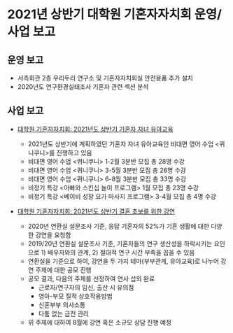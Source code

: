 2021년 상반기 대학원 기혼자자치회 운영/사업 보고
===

## 운영 보고
- 서측회관 2층 우리두리 연구소 및 기혼자자치회실 안전용품 추가 설치
- 2020년도 연구환경실태조사 기혼자 관련 섹션 분석

## 사업 보고
- [대학원 기혼자자치회: 2021년도 상반기 기혼자 자녀 유아교육](대학원-기혼자자치회-2021년도-상반기-기혼자-자녀-유아교육-사업보고서.md)
    - 2021년도 상반기에 계획하였던 기혼자 자녀 유아교육인 비대면 영어 수업 <퀴니쿠니>를 진행하고 있음
    - 비대면 영어 수업 <퀴니쿠니> 1-2월 3분반 모집 총 28명 수강
    - 비대면 영어 수업 <퀴니쿠니> 3-5월 3분반 모집 총 26명 수강
    - 비대면 영어 수업 <퀴니쿠니> 6-8월 3분반 모집 총 33명 수강
    - 비정기 특강 <아빠와 스킨십 놀이 프로그램> 1월 모집 총 23명 수강
    - 비정기 특강 <베이비 성장 요가 마사지 프로그램> 3-4월 모집 총 4명 수강

- [대학원 기혼자자치회: 2021년도 상반기 결혼 초보를 위한 강연](대학원-기혼자자치회-2021년도-상반기-결혼-초보를-위한-강연-사업보고서.md)
    - 2020년 연환실 설문조사 기준, 응답 기혼자의 52%가 기혼 생활에 대한 다양한 강연을 요청함
    - 2019/20년 연환실 설문조사 기준, 기혼자들의 연구 생산성을 하락시키는 요인으로 1) 배우자와의 관계, 2) 절대적 연구 시간 부족을 꼽을 수 있음
    - 연환실을 기준으로 하여, 강연을 두 가지 테마(부부관계, 유아교육)로 나누어 강연 주제에 대한 공모 진행
    - 공모 결과, 다음의 주제를 선정하여 연사 섭외 완료
        - 근로자/연구자의 임신, 출산 시 유의점
        - 영아-부모 질적 상호작용방법
        - 신혼부부 의사소통
        - 다툼 없는 금전 관리
    - 위 주제에 대하여 8월에 강연 혹은 소규모 상담 진행 예정

